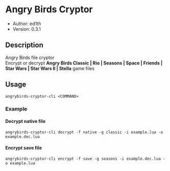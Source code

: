 # Angry Birds Cryptor

* Author: ed1th
* Version: 0.3.1

## Description
Angry Birds file cryptor<br>
Encrypt or decrypt **Angry Birds Classic | Rio | Seasons | Space | Friends | Star Wars | Star Wars II | Stella** game files

## Usage
`angrybirds-cryptor-cli <COMMAND>`

### Example
#### Decrypt native file
`angrybirds-cryptor-cli decrypt -f native -g classic -i example.lua -o example.dec.lua`
#### Encrypt save file
`angrybirds-cryptor-cli encrypt -f save -g seasons -i example.dec.lua -o example.lua`
